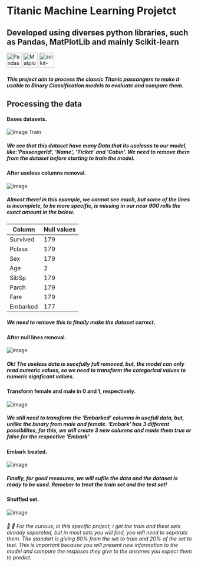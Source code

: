<h1>Titanic Machine Learning Projetct</h1>
<h2>Developed using diverses python libraries, such as Pandas, MatPlotLib and mainly Scikit-learn </h2>
<p><img src="https://pandas.pydata.org/static/img/pandas_mark.svg" alt="Pandas" height="40"/>
<img src="https://matplotlib.org/_static/images/logo2.svg" alt="Matplotlib" height="40"/>
<img src="https://scikit-learn.org/stable/_static/scikit-learn-logo-small.png" alt="scikit-learn" height="40"/></p>

<h5>This project aim to process the classic Titanic passangers to make it usable to Binary Classification models to evaluate and compare them.</h5>
<h2>Processing the data</h2>
<h4>Bases datasets.</h4>

![Image Train](https://i.imgur.com/So591eT.png)

<h5>  We see that this dataset have many Data that its uselesss to our model, like:'PassengerId', 'Name', 'Ticket' and 'Cabin'. We need to remove them from the dataset before starting to train the model.</h5>

<h4>After useless columns removal.</h4>

![image](https://github.com/user-attachments/assets/bb057307-991d-48a3-aaa2-667e4c55a66c)

<h5>Almost there! in this example, we cannot see much, but some of the lines is incomplete, to be more specific, is missing in our near 900 rolls the exact amount in the below. </h5>

| Column    | Null values |
|------------|-------------------|
| Survived   | 179               |
| Pclass     | 179               |
| Sex        | 179               |
| Age        | 2                 |
| SibSp      | 179               |
| Parch      | 179               |
| Fare       | 179               |
| Embarked   | 177               |

<h5>We need to remove this to finally make the dataset correct.</h5>

<h4>After null lines removal.</h4>

![image](https://github.com/user-attachments/assets/a1679566-c881-4437-88c8-a61f95675730)

<h5>Ok! The useless data is sucefully full removed, but, the model can only read numeric values, so we need to transform the categorical values to numeric signficant values.</h5>

<h4>Transform female and male in 0 and 1, respectively.</h4>

![image](https://github.com/user-attachments/assets/ad363cd4-3b77-45ec-a0eb-b1cc600bc644)

<h5>We still need to transform the 'Embarked' columns in usefull data, but, unlike the binary from male and female. 'Embark' has 3 different possibilites, for this, we will create 3 new columns and made them true or false for the respective 'Embark'</h5>

<h4>Embark treated.</h4>

![image](https://github.com/user-attachments/assets/ab01d338-285b-4cd8-86b6-e6243d101568)

<h5>Finally, for good measures, we will suflle the data and the dataset is ready to be used. Remeber to treat the train set and the test set!</h5>

<h4>Shuffled set.</h4>

![image](https://github.com/user-attachments/assets/34395fdd-2020-42ba-8d02-ca5f6e2fdb2f)

<h6>💭 🤔 For the curious, in this specific project, i get the train and thest sets already separeted, but in most sets you will find, you will need to separate them. The standart is giving 80% from the set to train and 20% of the set to test. This is important because you will present new information to the model and compare the resposes they give to the anserws you expect them to predict.</h6>

